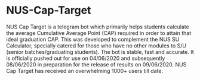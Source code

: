 # NUS-Cap-Target
NUS Cap Target is a telegram bot which primarily helps students calculate the average Cumulative Average Point (CAP) required in order to attain that ideal graduation CAP. This was developed to complement the NUS SU Calculator, specially catered for those who have no other modules to S/U (senior batches/graduating students). The bot is stable, fast and accurate. It is officially pushed out for use on 04/06/2020 and subsequently 08/06/2020 in preparation for the release of results on 09/06/2020. NUS Cap Target has received an overwhelming 1000+ users till date.
